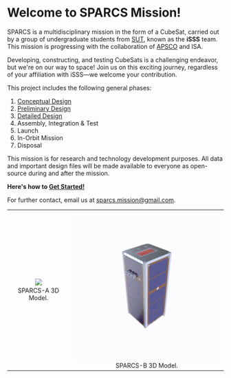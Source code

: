 # Welcome to SPARCS Mission!

SPARCS is a multidisciplinary mission in the form of a CubeSat, carried out by a group of undergraduate students from [SUT](https://en.sharif.edu/), known as the **iSSS** team. This mission is progressing with the collaboration of [APSCO](https://www.apsco.int/) and ISA.

Developing, constructing, and testing CubeSats is a challenging endeavor, but we're on our way to space! Join us on this exciting journey, regardless of your affiliation with iSSS—we welcome your contribution.

This project includes the following general phases:
1. [Conceptual Design](https://github.com/SPARCS-Mission/Conceptual-Design)
2. [Preliminary Design](https://github.com/SPARCS-Mission/Preliminary-Design)
3. [Detailed Design](https://github.com/SPARCS-Mission/Detailed-Design)
4. Assembly, Integration & Test
5. Launch
6. In-Orbit Mission
7. Disposal

This mission is for research and technology development purposes. All data and important design files will be made available to everyone as open-source during and after the mission.

**Here's how to [Get Started!](https://github.com/sparcs-mission/getting-started)**

For further contact, email us at sparcs.mission@gmail.com.

<div align="center">
<table>
  <tr>
    <td align="center">
      <img src="image/SPARCS-A.gif" width="400px"/>
      <br>
      <figcaption>SPARCS-A 3D Model.</figcaption>
    </td>
    <td align="center">
      <img src="image/SPARCS-B.gif" width="400px"/>
      <br>
      <figcaption>SPARCS-B 3D Model.</figcaption>
    </td>
  </tr>
</table>
</dev>
